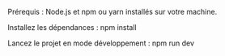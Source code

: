 Prérequis : 
Node.js et npm ou yarn installés sur votre machine.

Installez les dépendances :
npm install

Lancez le projet en mode développement :
npm run dev